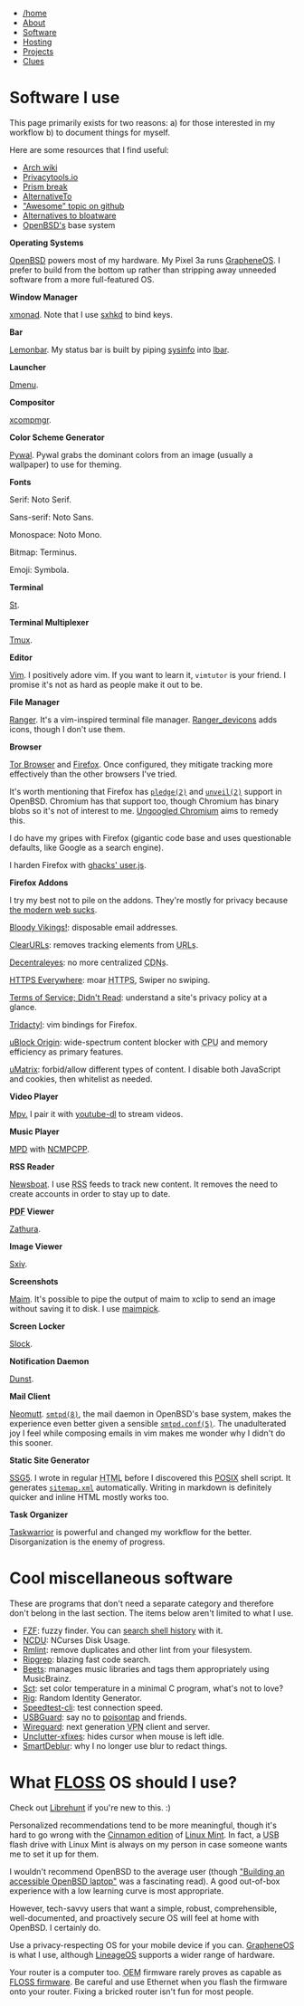 <div>
<nav class="navbar">
<ul>
  <li><a href="/index.html">/home</a></li>
  <li><a href="/pages/about-me.html">About</a></li>
  <li><a class="active" href="/pages/software.html">Software</a></li>
  <li><a href="/pages/selfhosting.html">Hosting</a></li>
  <li><a href="/pages/projects.html">Projects</a></li>
  <li><a href="/pages/clues.html">Clues</a></li>
</ul>
</nav>
</div>

# Software I use

This page primarily exists for two reasons: a) for those interested in
my workflow b) to document things for myself.

Here are some resources that I find useful:

- [Arch wiki](https://wiki.archlinux.org/index.php/List_of_applications)
- [Privacytools.io](https://www.privacytools.io/)
- [Prism break](https://prism-break.org)
- [AlternativeTo](https://alternativeto.net/)
- ["Awesome" topic on github](https://github.com/topics/awesome)
- [Alternatives to bloatware](https://github.com/mayfrost/guides/blob/master/ALTERNATIVES.md)
- [OpenBSD's](https://www.openbsd.org) base system


**Operating Systems**

[OpenBSD](https://www.openbsd.org/) powers most of my hardware. My Pixel
3a runs [GrapheneOS](https://grapheneos.org/). I prefer to build from
the bottom up rather than stripping away unneeded software from a more
full-featured OS.

**Window Manager**

[xmonad](https://xmonad.org/documentation.html). Note that I use
[sxhkd](https://github.com/baskerville/sxhkd "Simple X Hotkey Daemon")
to bind keys.

**Bar**

[Lemonbar](https://github.com/LemonBoy/bar). My status bar is built by piping
[sysinfo](https://amissing.link/src/dotfiles/file/bin/sysinfo.html)
into [lbar](https://amissing.link/src/dotfiles/file/bin/lbar.html).

**Launcher**

[Dmenu](https://tools.suckless.org/dmenu/).

**Compositor**

[xcompmgr](https://man.openbsd.org/xcompmgr.1).

**Color Scheme Generator**

[Pywal](https://github.com/dylanaraps/pywal). Pywal grabs the dominant
colors from an image (usually a wallpaper) to use for theming.

**Fonts**

Serif: Noto Serif.

Sans-serif: Noto Sans.

Monospace: Noto Mono.

Bitmap: Terminus.

Emoji: Symbola.

**Terminal**

[St](https://st.suckless.org).

**Terminal Multiplexer**

[Tmux](https://github.com/tmux/tmux).

**Editor**

[Vim](https://www.vim.org). I positively adore vim. If you want to learn
it, `vimtutor` is your friend. I promise it's not as hard as people make
it out to be.

**File Manager**

[Ranger](https://github.com/ranger/ranger). It's a vim-inspired terminal
file
manager. [Ranger_devicons](https://github.com/alexanderjeurissen/ranger_devicons)
adds icons, though I don't use them.

**Browser**

[Tor Browser](https://www.torproject.org) and
[Firefox](https://www.mozilla.org/en-US/firefox/). Once configured, they
mitigate tracking more effectively than the other browsers I've tried.

It's worth mentioning that Firefox has
[`pledge(2)`](https://man.openbsd.org/man2/pledge.2) and
[`unveil(2)`](https://man.openbsd.org/unveil.2) support in
OpenBSD. Chromium has that support too, though Chromium has binary blobs
so it's not of interest to me. [Ungoogled
Chromium](https://github.com/Eloston/ungoogled-chromium) aims to remedy
this.

I do have my gripes with Firefox (gigantic code base and uses
questionable defaults, like Google as a search engine).

I harden Firefox with [ghacks'
user.js](https://github.com/ghacksuserjs/ghacks-user.js).

**Firefox Addons**

I try my best not to pile on the addons. They're mostly for privacy
because [the modern web sucks](https://suckless.org/sucks/web/).

[Bloody
Vikings!](https://addons.mozilla.org/en-US/firefox/addon/bloody-vikings/):
disposable email addresses.

[ClearURLs](https://addons.mozilla.org/en-US/firefox/addon/clearurls/):
removes tracking elements from <abbr title="Uniform Resource
Locators">URLs</abbr>.

[Decentraleyes](https://addons.mozilla.org/en-US/firefox/addon/decentraleyes/):
no more centralized <abbr title="Content Delivery/Distribution
Networks">CDNs</abbr>.

[HTTPS
Everywhere](https://addons.mozilla.org/en-US/firefox/addon/https-everywhere/):
moar <abbr title="Hypertext Transfer Protocol Secure">HTTPS</abbr>,
Swiper no swiping.

[Terms of Service; Didn't
Read](https://addons.mozilla.org/en-US/firefox/addon/terms-of-service-didnt-read/):
understand a site's privacy policy at a glance.

[Tridactyl](https://addons.mozilla.org/en-US/firefox/addon/tridactyl-vim):
vim bindings for Firefox.

[uBlock
Origin](https://addons.mozilla.org/en-US/firefox/addon/ublock-origin/):
wide-spectrum content blocker with <abbr title="Central Processing
Unit">CPU</abbr> and memory efficiency as primary features.

[uMatrix](https://addons.mozilla.org/en-US/firefox/addon/umatrix/):
forbid/allow different types of content. I disable both JavaScript
and cookies, then whitelist as needed.

**Video Player**

[Mpv.](https://github.com/mpv-player/mpv) I pair it with
[youtube-dl](https://ytdl-org.github.io/youtube-dl/index.html) to stream
videos.

**Music Player**

[MPD](https://github.com/MusicPlayerDaemon/MPD "Music Player Daemon")
with [NCMPCPP](https://rybczak.net/ncmpcpp/ "NCurses Music Player C++").

**RSS Reader**

[Newsboat](https://github.com/newsboat/newsboat). I use <abbr title="RDF
Site Summary or Really Simple Syndication">RSS</abbr> feeds to track new
content. It removes the need to create accounts in order to stay up to
date.

<p><strong><abbr title="Portable Document Format">PDF</abbr>
Viewer</strong></p>

[Zathura](https://git.pwmt.org/pwmt/zathura).

**Image Viewer**

[Sxiv](https://github.com/muennich/sxiv "Simple X Image Viewer").

**Screenshots**

[Maim](https://github.com/naelstrof/maim "Make Image"). It's possible to
pipe the output of maim to xclip to send an image without saving it to
disk. I use
[maimpick](https://github.com/LukeSmithxyz/voidrice/blob/master/.local/bin/maimpick).

**Screen Locker**

[Slock](https://tools.suckless.org/slock/).

**Notification Daemon**

[Dunst](https://github.com/dunst-project/dunst).

**Mail Client**

[Neomutt](https://neomutt.org/). [`smtpd(8)`](https://man.openbsd.org/smtpd),
the mail daemon in OpenBSD's base system, makes the experience even
better given a sensible
[`smtpd.conf(5)`](https://man.openbsd.org/smtpd.conf.5). The
unadulterated joy I feel while composing emails in vim makes me wonder
why I didn't do this sooner.

**Static Site Generator**

[SSG5](https://rgz.ee/bin/ssg5). I wrote in regular <abbr
title="Hypertext Markup Language">HTML</abbr> before I discovered this
[POSIX](https://en.wikipedia.org/wiki/Posix "Portable Operating System
Interface") shell script. It generates
[`sitemap.xml`](https://en.wikipedia.org/wiki/Sitemaps) automatically.
Writing in markdown is definitely quicker and inline HTML mostly works too.

**Task Organizer**

[Taskwarrior](https://taskwarrior.org/) is powerful and changed my
workflow for the better. Disorganization is the enemy of progress.

# Cool miscellaneous software

These are programs that don't need a separate category and therefore
don't belong in the last section. The items below aren't limited to what
I use.

- [FZF](https://github.com/junegunn/fzf): fuzzy finder. You can
  [search shell
  history](https://wiki.archlinux.org/index.php/Fzf#Shells) with it.
- [NCDU](https://dev.yorhel.nl/ncdu): NCurses Disk Usage.
- [Rmlint](https://github.com/sahib/rmlint): remove duplicates and other
  lint from your filesystem.
- [Ripgrep](https://github.com/BurntSushi/ripgrep): blazing fast code
  search.
- [Beets](https://github.com/beetbox/beets): manages music libraries and
  tags them appropriately using MusicBrainz.
- [Sct](https://flak.tedunangst.com/post/sct-set-color-temperature): set
  color temperature in a minimal C program, what's not to love?
- [Rig](http://rig.sourceforge.net/): Random Identity Generator.
- [Speedtest-cli](https://github.com/sivel/speedtest-cli): test
  connection speed.
- [USBGuard](https://github.com/USBGuard/usbguard): say no to
  [poisontap](https://github.com/samyk/poisontap) and friends.
- [Wireguard](https://www.wireguard.com/): next generation <abbr
  title="Virtual Private Network">VPN</abbr> client and server.
- [Unclutter-xfixes](https://github.com/Airblader/unclutter-xfixes):
  hides cursor when mouse is left idle.
- [SmartDeblur](https://github.com/Y-Vladimir/SmartDeblur): why I no
  longer use blur to redact things.

# What [FLOSS](https://en.wikipedia.org/wiki/Free_and_open-source_software "Free/Libre and Open Source Software") OS should I use?
Check out [Librehunt](https://librehunt.org/) if you're new to this. :)

Personalized recommendations tend to be more meaningful, though it's
hard to go wrong with the [Cinnamon
edition](https://www.linuxmint.com/edition.php?id=281) of [Linux
Mint](https://www.linuxmint.com/). In fact, a <abbr title="Universal
Serial Bus">USB</abbr> flash drive with Linux Mint is always on my
person in case someone wants me to set it up for them.

I wouldn't recommend OpenBSD to the
average user (though ["Building an accessible OpenBSD
laptop"](https://www.openbsd.org/papers/bsdcan2019-accessible-openbsd-laptop.pdf)
was a fascinating read). A good out-of-box experience with a low
learning curve is most appropriate.

However, tech-savvy users that want a simple, robust, comprehensible,
well-documented, and proactively secure OS will feel at home with
OpenBSD. I certainly do.

Use a privacy-respecting OS for your mobile device if you
can. [GrapheneOS](https://grapheneos.org/) is what I use, although
[LineageOS](https://www.lineageos.org/) supports a wider range of
hardware.

Your router is a computer too. <abbr title="Original Equipment
Manufacturer">OEM</abbr> firmware rarely proves as capable as
[FLOSS
firmware](https://www.privacytools.io/operating-systems/#firmware). Be
careful and use Ethernet when you flash the firmware onto your
router. Fixing a bricked router isn't fun for most people.
